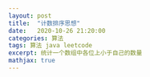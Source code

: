 ```yaml
---
layout: post
title:  "计数排序思想"
date:   2020-10-26 21:20:00
categories: 算法
tags: 算法 java leetcode
excerpt: 统计一个数组中各位上小于自己的数量
mathjax: true
---
```

